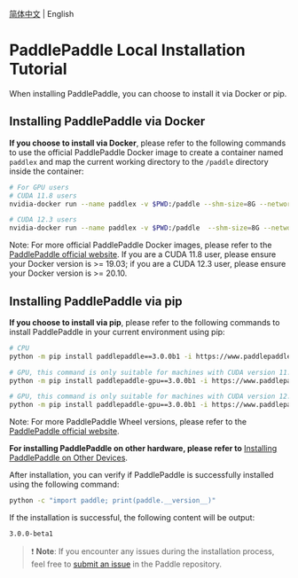 [简体中文](paddlepaddle_install.md) | English

# PaddlePaddle Local Installation Tutorial

When installing PaddlePaddle, you can choose to install it via Docker or pip.

## Installing PaddlePaddle via Docker
**If you choose to install via Docker**, please refer to the following commands to use the official PaddlePaddle Docker image to create a container named `paddlex` and map the current working directory to the `/paddle` directory inside the container:

```bash
# For GPU users
# CUDA 11.8 users
nvidia-docker run --name paddlex -v $PWD:/paddle --shm-size=8G --network=host -it registry.baidubce.com/paddlepaddle/paddle:3.0.0b1-gpu-cuda11.8-cudnn8.6-trt8.5 /bin/bash

# CUDA 12.3 users
nvidia-docker run --name paddlex -v $PWD:/paddle  --shm-size=8G --network=host -it registry.baidubce.com/paddlepaddle/paddle:3.0.0b1-gpu-cuda12.3-cudnn9.0-trt8.6 /bin/bash
```
Note: For more official PaddlePaddle Docker images, please refer to the [PaddlePaddle official website](https://www.paddlepaddle.org.cn/install/quick?docurl=/documentation/docs/en/install/docker/linux-docker.html). If you are a CUDA 11.8 user, please ensure your Docker version is >= 19.03; if you are a CUDA 12.3 user, please ensure your Docker version is >= 20.10.

## Installing PaddlePaddle via pip
**If you choose to install via pip**, please refer to the following commands to install PaddlePaddle in your current environment using pip:

```bash
# CPU
python -m pip install paddlepaddle==3.0.0b1 -i https://www.paddlepaddle.org.cn/packages/stable/cpu/

# GPU, this command is only suitable for machines with CUDA version 11.8
python -m pip install paddlepaddle-gpu==3.0.0b1 -i https://www.paddlepaddle.org.cn/packages/stable/cu118/

# GPU, this command is only suitable for machines with CUDA version 12.3
python -m pip install paddlepaddle-gpu==3.0.0b1 -i https://www.paddlepaddle.org.cn/packages/stable/cu123/
```
Note: For more PaddlePaddle Wheel versions, please refer to the [PaddlePaddle official website](https://www.paddlepaddle.org.cn/install/quick?docurl=/documentation/docs/en/install/pip/linux-pip.html).

**For installing PaddlePaddle on other hardware, please refer to** [Installing PaddlePaddle on Other Devices](https://github.com/PaddlePaddle/PaddleX/blob/develop/docs/tutorials/INSTALL_OTHER_DEVICES.md).

After installation, you can verify if PaddlePaddle is successfully installed using the following command:

```bash
python -c "import paddle; print(paddle.__version__)"
```
If the installation is successful, the following content will be output:

```bash
3.0.0-beta1
```

> ❗ **Note**: If you encounter any issues during the installation process, feel free to [submit an issue](https://github.com/PaddlePaddle/Paddle/issues) in the Paddle repository.

